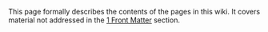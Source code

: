 This page formally describes the contents of the pages in this wiki. It covers material not addressed in the [1 Front Matter](1%20Front%20Matter) section.
